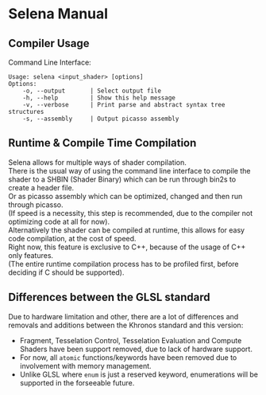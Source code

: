 # Selena Manual
## Compiler Usage
Command Line Interface:
```
Usage: selena <input_shader> [options]
Options:
    -o, --output       | Select output file
    -h, --help         | Show this help message
    -v, --verbose      | Print parse and abstract syntax tree structures
    -s, --assembly     | Output picasso assembly
```
## Runtime & Compile Time Compilation
Selena allows for multiple ways of shader compilation.<br> 
There is the usual way of using the command line interface to compile the shader to a SHBIN (Shader Binary) which can be run through bin2s to create a header file.<br>
Or as picasso assembly which can be optimized, changed and then run through picasso.<br>
(If speed is a necessity, this step is recommended, due to the compiler not optimizing code at all for now).<br>
Alternatively the shader can be compiled at runtime, this allows for easy code compilation, at the cost of speed.<br> 
Right now, this feature is exclusive to C++, because of the usage of C++ only features.<br> 
(The entire runtime compilation process has to be profiled first, before deciding if C should be supported).
## Differences between the GLSL standard
Due to hardware limitation and other, there are a lot of differences and removals and additions between the Khronos standard and this version:<br>
- Fragment, Tesselation Control, Tesselation Evaluation and Compute Shaders have been support removed, due to lack of hardware support.
- For now, all `atomic` functions/keywords have been removed due to involvement with memory management.
- Unlike GLSL where `enum` is just a reserved keyword, enumerations will be supported in the forseeable future.
